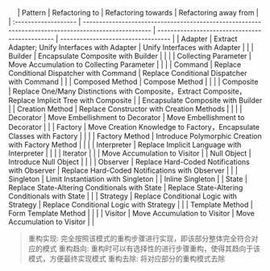 　
| Pattern              | Refactoring to                                                                                      | Refactoring towards                            | Refactoring away from              |
| :------------------- | --------------------------------------------------------------------------------------------------- | ---------------------------------------------- | ---------------------------------- |
| Adapter              | Extract Adapter; Unify Interfaces with Adapter                                                      | Unify Interfaces with Adapter                  |                                    |
| Builder              | Encapsulate Composite with Builder                                                                  |                                                |                                    |
| Collecting Parameter | Move Accumulation to Collecting Parameter                                                           |                                                |                                    |
| Command              | Replace Conditional Dispatcher with Command                                                         | Replace Conditional Dispatcher with Command    |                                    |
| Composed Method      | Compose Method                                                                                      |                                                |                                    |
| Composite            | Replace One/Many Distinctions with Composite，Extract Composite，Replace Implicit Tree with Composite |                                                | Encapsulate Composite with Builder |
| Creation Method      | Replace Constructor with Creation Methods                                                           |                                                |                                    |
| Decorator            | Move Embellishment to Decorator                                                                     | Move Embellishment to Decorator                |                                    |
| Factory              | Move Creation Knowledge to Factory，Encapsulate Classes with Factory                                 |                                                |                                    |
| Factory Method       | Introduce Polymorphic Creation with Factory Method                                                  |                                                |                                    |
| Interpreter          | Replace Implicit Language with Interpreter                                                          |                                                |                                    |
| Iterator             |                                                                                                     |                                                | Move Accumulation to Visitor       |
| Null Object          | Introduce Null Object                                                                               |                                                |                                    |
| Observer             | Replace Hard-Coded Notifications with Observer                                                      | Replace Hard-Coded Notifications with Observer |                                    |
| Singleton            | Limit Instantiation with Singleton                                                                  |                                                | Inline Singleton                   |
| State                | Replace State-Altering Conditionals with State                                                      | Replace State-Altering Conditionals with State |                                    |
| Strategy             | Replace Conditional Logic with Strategy                                                             | Replace Conditional Logic with Strategy        |                                    |
| Template Method      | Form Template Method                                                                                |                                                |                                    |
| Visitor              | Move Accumulation to Visitor                                                                        | Move Accumulation to Visitor                   |                                    |

> 重构实现: 完全按照该模式的重构步骤进行实现，即该部分整体完全符合对应的模式
> 重构趋向: 重构时可以有选择性的进行步骤重构，使得其趋向于该模式，方便最终实现模式
> 重构去除: 将对应部分的重构模式去除
